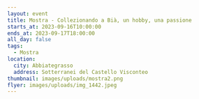 ```yaml
---
layout: event
title: Mostra - Collezionando a Bià, un hobby, una passione
starts_at: 2023-09-16T10:00:00
ends_at: 2023-09-17T18:00:00
all_day: false
tags:
  - Mostra
location:
  city: Abbiategrasso
  address: Sotterranei del Castello Visconteo
thumbnail: images/uploads/mostra2.png
flyer: images/uploads/img_1442.jpeg
---
```


